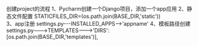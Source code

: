 创建project的流程
1、Pycharm创建一个Django项目，添加一个app应用
2、静态文件配置 STATICFILES_DIR=(os.path.join(BASE_DIR,'static'))  
3、app注册   settings.py---INSTALLED_APPS-->'appname'
4、模板路径创建 settings.py--->TEMPLATES--->'DIRS': [os.path.join(BASE_DIR,'templates')],
